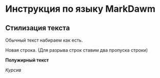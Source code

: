 # Инструкция по языку MarkDawm

## Стилизация текста

Обычный текст набираем как есть.

Новая строка. (Для разрыва строк ставим два пропуска строки)

**Полужирный текст**

*Курсив*

